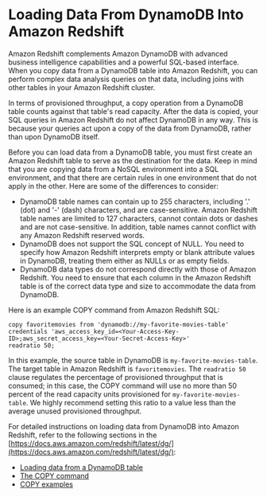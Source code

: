 # Loading Data From DynamoDB Into Amazon Redshift<a name="RedshiftforDynamoDB"></a>

Amazon Redshift complements Amazon DynamoDB with advanced business intelligence capabilities and a powerful SQL\-based interface\. When you copy data from a DynamoDB table into Amazon Redshift, you can perform complex data analysis queries on that data, including joins with other tables in your Amazon Redshift cluster\.

In terms of provisioned throughput, a copy operation from a DynamoDB table counts against that table's read capacity\. After the data is copied, your SQL queries in Amazon Redshift do not affect DynamoDB in any way\. This is because your queries act upon a copy of the data from DynamoDB, rather than upon DynamoDB itself\.

Before you can load data from a DynamoDB table, you must first create an Amazon Redshift table to serve as the destination for the data\. Keep in mind that you are copying data from a NoSQL environment into a SQL environment, and that there are certain rules in one environment that do not apply in the other\. Here are some of the differences to consider:
+ DynamoDB table names can contain up to 255 characters, including '\.' \(dot\) and '\-' \(dash\) characters, and are case\-sensitive\. Amazon Redshift table names are limited to 127 characters, cannot contain dots or dashes and are not case\-sensitive\. In addition, table names cannot conflict with any Amazon Redshift reserved words\.
+ DynamoDB does not support the SQL concept of NULL\. You need to specify how Amazon Redshift interprets empty or blank attribute values in DynamoDB, treating them either as NULLs or as empty fields\.
+ DynamoDB data types do not correspond directly with those of Amazon Redshift\. You need to ensure that each column in the Amazon Redshift table is of the correct data type and size to accommodate the data from DynamoDB\.

Here is an example COPY command from Amazon Redshift SQL:

```
copy favoritemovies from 'dynamodb://my-favorite-movies-table' 
credentials 'aws_access_key_id=<Your-Access-Key-ID>;aws_secret_access_key=<Your-Secret-Access-Key>' 
readratio 50;
```

In this example, the source table in DynamoDB is `my-favorite-movies-table`\. The target table in Amazon Redshift is `favoritemovies`\. The `readratio 50` clause regulates the percentage of provisioned throughput that is consumed; in this case, the COPY command will use no more than 50 percent of the read capacity units provisioned for `my-favorite-movies-table`\. We highly recommend setting this ratio to a value less than the average unused provisioned throughput\.

For detailed instructions on loading data from DynamoDB into Amazon Redshift, refer to the following sections in the [https://docs.aws.amazon.com/redshift/latest/dg/](https://docs.aws.amazon.com/redshift/latest/dg/):
+ [Loading data from a DynamoDB table](https://docs.aws.amazon.com/redshift/latest/dg/t_Loading-data-from-dynamodb.html)
+ [The COPY command](https://docs.aws.amazon.com/redshift/latest/dg/r_COPY.html)
+ [COPY examples](https://docs.aws.amazon.com/redshift/latest/dg/r_COPY_command_examples.html)